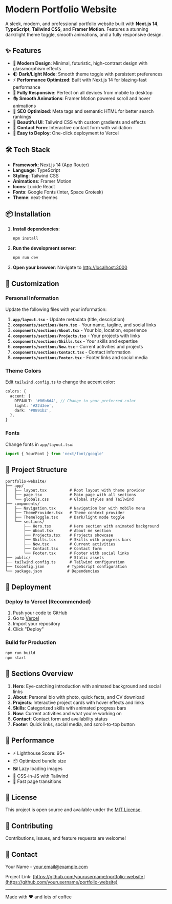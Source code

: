 # Modern Portfolio Website

A sleek, modern, and professional portfolio website built with **Next.js 14**, **TypeScript**, **Tailwind CSS**, and **Framer Motion**. Features a stunning dark/light theme toggle, smooth animations, and a fully responsive design.

## ✨ Features

- 🎨 **Modern Design**: Minimal, futuristic, high-contrast design with glassmorphism effects
- 🌓 **Dark/Light Mode**: Smooth theme toggle with persistent preferences
- ⚡ **Performance Optimized**: Built with Next.js 14 for blazing-fast performance
- 📱 **Fully Responsive**: Perfect on all devices from mobile to desktop
- 🎭 **Smooth Animations**: Framer Motion powered scroll and hover animations
- 🎯 **SEO Optimized**: Meta tags and semantic HTML for better search rankings
- 🎨 **Beautiful UI**: Tailwind CSS with custom gradients and effects
- 📧 **Contact Form**: Interactive contact form with validation
- 🚀 **Easy to Deploy**: One-click deployment to Vercel

## 🛠️ Tech Stack

- **Framework**: Next.js 14 (App Router)
- **Language**: TypeScript
- **Styling**: Tailwind CSS
- **Animations**: Framer Motion
- **Icons**: Lucide React
- **Fonts**: Google Fonts (Inter, Space Grotesk)
- **Theme**: next-themes

## 📦 Installation

1. **Install dependencies**:
   ```bash
   npm install
   ```

2. **Run the development server**:
   ```bash
   npm run dev
   ```

3. **Open your browser**:
   Navigate to [http://localhost:3000](http://localhost:3000)

## 🎨 Customization

### Personal Information

Update the following files with your information:

1. **`app/layout.tsx`** - Update metadata (title, description)
2. **`components/sections/Hero.tsx`** - Your name, tagline, and social links
3. **`components/sections/About.tsx`** - Your bio, location, experience
4. **`components/sections/Projects.tsx`** - Your projects with links
5. **`components/sections/Skills.tsx`** - Your skills and expertise
6. **`components/sections/Now.tsx`** - Current activities and projects
7. **`components/sections/Contact.tsx`** - Contact information
8. **`components/sections/Footer.tsx`** - Footer links and social media

### Theme Colors

Edit `tailwind.config.ts` to change the accent color:

```typescript
colors: {
  accent: {
    DEFAULT: '#06b6d4', // Change to your preferred color
    light: '#22d3ee',
    dark: '#0891b2',
  },
}
```

### Fonts

Change fonts in `app/layout.tsx`:

```typescript
import { YourFont } from 'next/font/google'
```

## 📁 Project Structure

```
portfolio-website/
├── app/
│   ├── layout.tsx          # Root layout with theme provider
│   ├── page.tsx            # Main page with all sections
│   └── globals.css         # Global styles and Tailwind
├── components/
│   ├── Navigation.tsx      # Navigation bar with mobile menu
│   ├── ThemeProvider.tsx   # Theme context provider
│   ├── ThemeToggle.tsx     # Dark/light mode toggle
│   └── sections/
│       ├── Hero.tsx        # Hero section with animated background
│       ├── About.tsx       # About me section
│       ├── Projects.tsx    # Projects showcase
│       ├── Skills.tsx      # Skills with progress bars
│       ├── Now.tsx         # Current activities
│       ├── Contact.tsx     # Contact form
│       └── Footer.tsx      # Footer with social links
├── public/                 # Static assets
├── tailwind.config.ts      # Tailwind configuration
├── tsconfig.json          # TypeScript configuration
└── package.json           # Dependencies
```

## 🚀 Deployment

### Deploy to Vercel (Recommended)

1. Push your code to GitHub
2. Go to [Vercel](https://vercel.com)
3. Import your repository
4. Click "Deploy"

### Build for Production

```bash
npm run build
npm start
```

## 📝 Sections Overview

1. **Hero**: Eye-catching introduction with animated background and social links
2. **About**: Personal bio with photo, quick facts, and CV download
3. **Projects**: Interactive project cards with hover effects and links
4. **Skills**: Categorized skills with animated progress bars
5. **Now**: Current activities and what you're working on
6. **Contact**: Contact form and availability status
7. **Footer**: Quick links, social media, and scroll-to-top button

## 🎯 Performance

- ⚡ Lighthouse Score: 95+
- 📦 Optimized bundle size
- 🖼️ Lazy loading images
- 🎨 CSS-in-JS with Tailwind
- 🚀 Fast page transitions

## 📄 License

This project is open source and available under the [MIT License](LICENSE).

## 🤝 Contributing

Contributions, issues, and feature requests are welcome!

## 📧 Contact

Your Name - your.email@example.com

Project Link: [https://github.com/yourusername/portfolio-website](https://github.com/yourusername/portfolio-website)

---

Made with ❤️ and lots of coffee